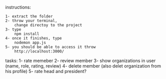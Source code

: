 instructions:

	1- extract the folder
	2- throw your terminal,
		change directoy to the project
	3- type
		npm install
	4- once it finishes, type
		nodemon app.js
	5- you should be able to access it throw
		http://localhost:3000/


tasks:
1- rate memeber
2- review member
3- show organizations in user (name, role, rating, review)
4- delete member (also delet organization from his profile)
5- rate head and president?
